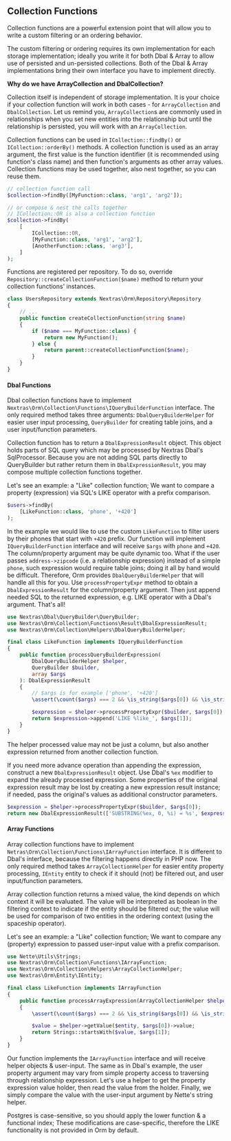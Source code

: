 ## Collection Functions

Collection functions are a powerful extension point that will allow you to write a custom filtering or an ordering behavior.

The custom filtering or ordering requires its own implementation for each storage implementation; ideally you write it for both Dbal & Array to allow use of persisted and un-persisted collections. Both of the Dbal & Array implementations bring their own interface you have to implement directly.

<div class="note">

**Why do we have ArrayCollection and DbalCollection?**

Collection itself is independent of storage implementation. It is your choice if your collection function will work in both cases - for `ArrayCollection` and `DbalCollection`. Let us remind you, `ArrayCollection`s are commonly used in relationships when you set new entities into the relationship but until the relationship is persisted, you will work with an `ArrayCollection`.
</div>

Collection functions can be used in `ICollection::findBy()` or `ICollection::orderBy()` methods. A collection function is used as an array argument, the first value is the function identifier (it is recommended using function's class name) and then function's arguments as other array values. Collection functions may be used together, also nest together, so you can reuse them.

```php
// collection function call
$collection->findBy([MyFunction::class, 'arg1', 'arg2']);

// or compose & nest the calls together
// ICollection::OR is also a collection function
$collection->findBy(
	[
		ICollection::OR,
		[MyFunction::class, 'arg1', 'arg2'],
		[AnotherFunction::class, 'arg3'],
	]
);
```

Functions are registered per repository. To do so, override `Repository::createCollectionFunction($name)` method to return your collection functions' instances.

```php
class UsersRepository extends Nextras\Orm\Repository\Repository
{
	// ...
	public function createCollectionFunction(string $name)
	{
		if ($name === MyFunction::class) {
			return new MyFunction();
		} else {
			return parent::createCollectionFunction($name);
		}
	}
}
```

#### Dbal Functions

Dbal collection functions have to implement `Nextras\Orm\Collection\Functions\IQueryBuilderFunction` interface. The only required method takes three arguments: `DbalQueryBuilderHelper` for easier user input processing, `QueryBuilder` for creating table joins, and a user input/function parameters.

Collection function has to return a `DbalExpressionResult` object. This object holds parts of SQL query which may be processed by Nextras Dbal's SqlProcessor. Because you are not adding SQL parts directly to QueryBuilder but rather return them in `DbalExpressionResult`, you may compose multiple collection functions together.

Let's see an example: a "Like" collection function; We want to compare a property (expression) via SQL's LIKE operator with a prefix comparison.

```php
$users->findBy(
	[LikeFunction::class, 'phone', '+420']
);
```

In the example we would like to use the custom `LikeFunction` to filter users by their phones that start with `+420` prefix. Our function will implement `IQueryBuilderFunction` interface and will receive `$args` with `phone` and `+420`. The column/property argument may be quite dynamic too. What if the user passes `address->zipcode` (i.e. a relationship expression) instead of a simple `phone`, such expression would require table joins; doing it all by hand would be difficult. Therefore, Orm provides `DbalQueryBuilderHelper` that will handle all this for you. Use `processPropertyExpr` method to obtain a `DbalExpressionResult` for the column/property argument. Then just append needed SQL to the returned expression, e.g. LIKE operator with a Dbal's argument. That's all!

```php
use Nextras\Dbal\QueryBuilder\QueryBuilder;
use Nextras\Orm\Collection\Functions\Result\DbalExpressionResult;
use Nextras\Orm\Collection\Helpers\DbalQueryBuilderHelper;

final class LikeFunction implements IQueryBuilderFunction
{
	public function processQueryBuilderExpression(
		DbalQueryBuilderHelper $helper,
		QueryBuilder $builder,
		array $args
	): DbalExpressionResult
	{
		// $args is for example ['phone', '+420']
		\assert(\count($args) === 2 && \is_string($args[0]) && \is_string($args[1]));

		$expression = $helper->processPropertyExpr($builder, $args[0]);
		return $expression->append('LIKE %like_', $args[1]);
	}
}
```

The helper processed value may not be just a column, but also another expression returned from another collection function.

If you need more advance operation than appending the expression, construct a new `DbalExpressionResult` object. Use Dbal's `%ex` modifier to expand the already processed expression. Some properties of the original expression result may be lost by creating a new expression result instance; if needed, pass the original's values as additional constructor parameters.

```php
$expression = $helper->processPropertyExpr($builder, $args[0]);
return new DbalExpressionResult(['SUBSTRING(%ex, 0, %i) = %s', $expression->args, \strlen($args[1]), $args[1]]);
```

#### Array Functions

Array collection functions have to implement `Netras\Orm\Collection\Functions\IArrayFunction` interface. It is different to Dbal's interface, because the filtering happens directly in PHP now. The only required method takes `ArrayCollectionHelper` for easier entity property processing, `IEntity` entity to check if it should (not) be filtered out, and user input/function parameters.

Array collection function returns a mixed value, the kind depends on which context it will be evaluated. The value will be interpreted as boolean in the filtering context to indicate if the entity should be filtered out; the value will be used for comparison of two entities in the ordering context (using the spaceship operator).

Let's see an example: a "Like" collection function; We want to compare any (property) expression to passed user-input value with a prefix comparison.

```php
use Nette\Utils\Strings;
use Nextras\Orm\Collection\Functions\IArrayFunction;
use Nextras\Orm\Collection\Helpers\ArrayCollectionHelper;
use Nextras\Orm\Entity\IEntity;

final class LikeFunction implements IArrayFunction
{
	public function processArrayExpression(ArrayCollectionHelper $helper, IEntity $entity, array $args)
	{
		\assert(\count($args) === 2 && \is_string($args[0]) && \is_string($args[1]));

		$value = $helper->getValue($entity, $args[0])->value;
		return Strings::startsWith($value, $args[1]);
	}
}
```

Our function implements the `IArrayFunction` interface and will receive helper objects & user-input. The same as in Dbal's example, the user property argument may vary from simple property access to traversing through relationship expression. Let's use a helper to get the property expression value holder, then read the value from the holder. Finally, we simply compare the value with the user-input argument by Nette's string helper.

<div class="note">

Postgres is case-sensitive, so you should apply the lower function & a functional index; These modifications are case-specific, therefore the LIKE functionality is not provided in Orm by default.
</div>
